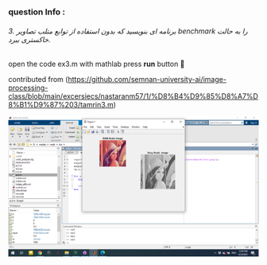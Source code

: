 
### question Info :

###### 3. برنامه ای بنویسید که بدون استفاده از توابع متلب تصاویر benchmark را به حالت خاکستری ببرد.

open the code ex3.m with mathlab press **run** button :rocket: 


contributed from (https://github.com/semnan-university-ai/image-processing-class/blob/main/excersiecs/nastaranm57/1/%D8%B4%D9%85%D8%A7%D8%B1%D9%87%203/tamrin3.m)

![img](https://github.com/semnan-university-ai/image-processing-class/blob/main/excersiecs/mohammadhoseinazad/3/ex3.png)
